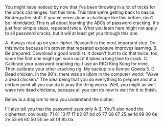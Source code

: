 You might have noticed by now that I've been throwing in a lot of tricks for the crack challenges. Not this time. This time we're getting back to basics. Kindergarten stuff. If you've never done a challenge like this before, don't be intimidated. This is all about learning the ABCs of password cracking. It's just four simple steps, repeated twice. What you learn here might not apply to all password cracks, but it will at least get you through this one.

A. Always read up on your cipher. Research is the most important step. Do this twice because it's proven that repeated exposure improves learning.
B. Be prepared. Download a good wordlist. It doesn't hurt to do that twice, too, since the first one might get worn out if it takes a long time to crack.
C. Calibrate your password cracking rig. I use an RKO King Kong for mine. Then calibrate your other cracking rig. My backup is a Kempe Gowda 3.
D. Dead chicken. In the 90's, there was an idiom in the computer world: "Wave a dead chicken." The idea being that you do everything to prepare and at a certain point all you can do is pray the thing works. Well, you might as well wave two dead chickens, because all you can do now is wait for it to finish.

Below is a diagram to help you understand the cipher.

I'll also tell you that the password uses only A-Z. You'll also need the ciphertext, obviously:
71 81 13 f7 f7 b2 87 bd c6 77 68 67 25 ae fd 99 00 6e 2e 53 e6 60 50 50 ae a8 0f 9b 0a
